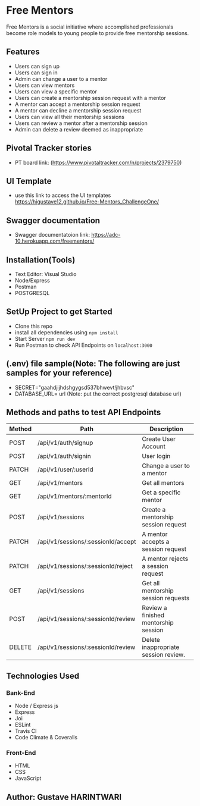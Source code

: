 # Free Mentors
Free Mentors is a social initiative where accomplished professionals become role models to young people to provide free mentorship sessions.

## Features
* Users can sign up
* Users can sign in
* Admin can change a user to a mentor
* Users can view mentors
* Users can view a specific mentor
* Users can create a mentorship session request with a mentor
* A mentor can accept a mentorship session request
* A mentor can decline a mentorship session request
* Users can view all their mentorship sessions
* Users can review a mentor after a mentorship session
* Admin can delete a review deemed as inappropriate

## Pivotal Tracker stories
* PT board link: (https://www.pivotaltracker.com/n/projects/2379750)

## UI Template
* use this link to access the UI templates  https://higustave12.github.io/Free-Mentors_ChallengeOne/

## Swagger documentation
* Swagger documentatoion link:  https://adc-10.herokuapp.com/freementors/

## Installation(Tools)
* Text Editor: Visual Studio
* Node/Express
* Postman
* POSTGRESQL

## SetUp Project to get Started
* Clone this repo 
* install all dependencies using 
```npm install```
* Start Server 
```npm run dev```
* Run Postman to check API Endpoints on 
```localhost:3000``` 
## (.env) file sample(Note: The following are just samples for your reference)
* SECRET="gaahdjijhdshgygsd537bhwevt!jhbvsc"
* DATABASE_URL= url (Note: put the correct postgresql database url)

## Methods and paths to test API Endpoints

| Method      | Path                                                           | Description                          |
|-------------|----------------------------------------------------------------|--------------------------------------|
| POST        | /api/v1/auth/signup                                            | Create User Account                  |
| POST        | /api/v1/auth/signin                                            | User login                           |
| PATCH       | /api/v1/user/:userId                                           | Change a user to a mentor            |
| GET         | /api/v1/mentors                                                | Get all mentors                      |
| GET         | /api/v1/mentors/:mentorId                                      | Get a specific mentor                |
| POST        | /api/v1/sessions                                               | Create a mentorship session request  |
| PATCH       | /api/v1/sessions/:sessionId/accept                             | A mentor accepts a session request   |
| PATCH       | /api/v1/sessions/:sessionId/reject                             | A mentor rejects a session request   |
| GET         | /api/v1/sessions                                               | Get all mentorship session requests  |
| POST        | /api/v1/sessions/:sessionId/review                             | Review a finished mentorship session |
| DELETE      | /api/v1/sessions/:sessionId/review                             | Delete inappropriate session review. |

## Technologies Used

### Bank-End
* Node / Express js
* Express
* Joi
* ESLint
* Travis CI
* Code Climate & Coveralls

### Front-End
* HTML
* CSS
* JavaScript

## Author: Gustave HARINTWARI 
